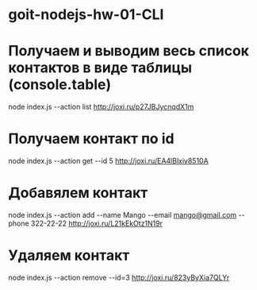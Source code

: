 # goit-nodejs-hw-01-CLI

# Получаем и выводим весь список контактов в виде таблицы (console.table)

node index.js --action list
http://joxi.ru/p27JBJycnqdX1m

# Получаем контакт по id

node index.js --action get --id 5
http://joxi.ru/EA4lBlxiv8510A

# Добавялем контакт

node index.js --action add --name Mango --email mango@gmail.com --phone 322-22-22
http://joxi.ru/L21kEkOtz1N19r

# Удаляем контакт

node index.js --action remove --id=3
http://joxi.ru/823yByXia7QLYr
